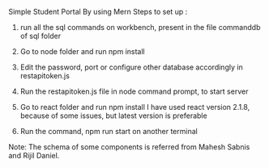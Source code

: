 Simple Student Portal By using Mern
Steps to set up :

1. run all the sql commands on workbench, present in the file commanddb of sql folder

2. Go to node folder and run npm install

3. Edit the password, port or configure other database accordingly in restapitoken.js
  
4. Run the restapitoken.js file in node command prompt, to start server
 
5. Go to react folder and run npm install
I have used react version 2.1.8, because of some issues, but latest version is preferable
 
6. Run the command, npm run start on another terminal



Note: The schema of some components is referred from Mahesh Sabnis and Rijil Daniel.

